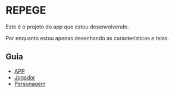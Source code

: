 # REPEGE
Este é o projeto do app que estou desenvolvendo.

Por enquanto estou apenas desenhando as características e telas.

## Guia

* [APP](./desenho/app#app)
* [Jogador](./desenho/jogador#jogador)
* [Personagem](./desenho/personagem#personagem)

